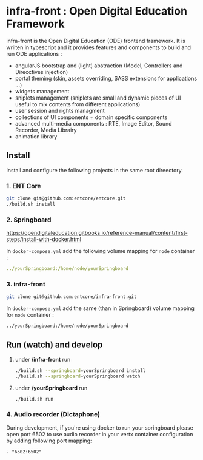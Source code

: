 # infra-front : Open Digital Education Framework

infra-front is the Open Digital Education (ODE) frontend framework. 
It is wriiten in typescript and it provides features and components to build and run ODE applications :

- angularJS bootstrap and (light) abstraction (Model, Controllers and Direcctives injection)
- portal theming (skin, assets overriding, SASS extensions for applications ...)
- widgets management
- sniplets management (sniplets are small and dynamic pieces of UI useful to mix contents from different applications)
- user session and rights managment
- collections of UI components + domain specific components
- advanced multi-media components : RTE, Image Editor, Sound Recorder, Media Librairy
- animation library

## Install

Install and configure the following projects in the same root direectory.

### 1. ENT Core

```bash
git clone git@github.com:entcore/entcore.git
./build.sh install
```

### 2. Springboard

https://opendigitaleducation.gitbooks.io/reference-manual/content/first-steps/install-with-docker.html

In `docker-compose.yml` add the following volume mapping for `node` container :

```yml
../yourSpringboard:/home/node/yourSpringboard
```

### 3. infra-front

```bash
git clone git@github.com:entcore/infra-front.git
```

In `docker-compose.yml` add the same (than in Springboard) volume mapping for `node` container :

```bash
../yourSpringboard:/home/node/yourSpringboard
```

## Run (watch) and develop 

1. under **/infra-front** run  
    ```bash
    ./build.sh --springboard=yourSpringboard install
    ./build.sh --springboard=yourSpringboard watch
    ```

2. under **/yourSpringboard** run 
    ```bash
    ./build.sh run
    ```

### 4. Audio recorder (Dictaphone)

During development, if you're using docker to run your springboard please open port 6502 to use audio recorder in your vertx container configuration by adding following port mapping:

```
- "6502:6502"
```
